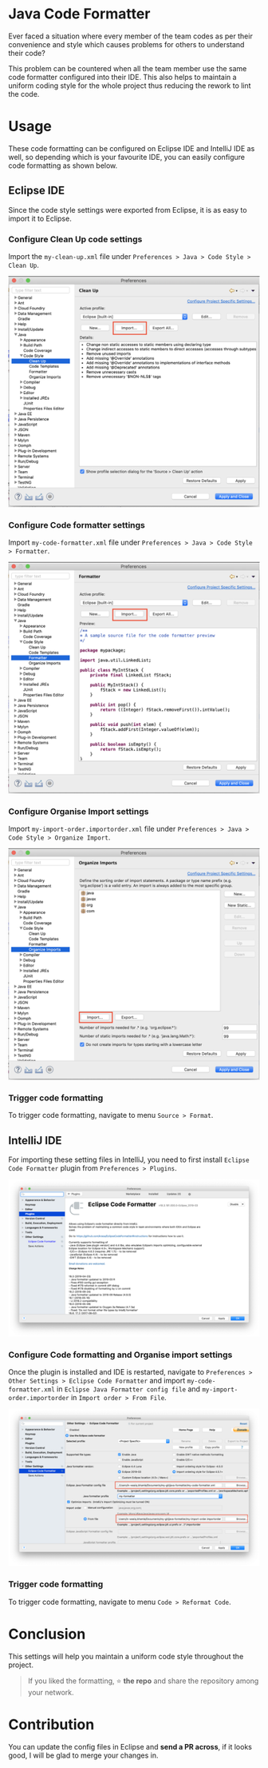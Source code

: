 # Java Code Formatter

Ever faced a situation where every member of the team codes as per their convenience and style which causes problems for others to understand their code?

This problem can be countered when all the team member use the same code formatter configured into their IDE. This also helps to maintain a uniform coding style for the whole project thus reducing the rework to lint the code.

# Usage

These code formatting can be configured on Eclipse IDE and IntelliJ IDE as well, so depending which is your favourite IDE, you can easily configure code formatting as shown below.

## Eclipse IDE

Since the code style settings were exported from Eclipse, it is as easy to import it to Eclipse.

### Configure Clean Up code settings

Import the `my-clean-up.xml` file under `Preferences > Java > Code Style > Clean Up`.

![Clean Up](imgs/eclipse-clean-up.png)

### Configure Code formatter settings

Import `my-code-formatter.xml` file under `Preferences > Java > Code Style > Formatter`.

![Code Formatter](imgs/eclipse-formatter.png)

### Configure Organise Import settings

Import `my-import-order.importorder.xml` file under `Preferences > Java > Code Style > Organize Import`.

![Organize Import](imgs/eclipse-organize-import.png)

### Trigger code formatting

To trigger code formatting, navigate to menu `Source > Format`.

## IntelliJ IDE

For importing these setting files in IntelliJ, you need to first install `Eclipse Code Formatter` plugin from `Preferences > Plugins`.

![IntelliJ Eclipse Code Formatter plugin](imgs/intellij-eclipse-plugin.png)

### Configure Code formatting and Organise import settings

Once the plugin is installed and IDE is restarted, navigate to `Preferences > Other Settings > Eclipse Code Formatter` and import `my-code-formatter.xml` in `Eclipse Java Formatter config file` and `my-import-order.importorder` in `Import order > From File`.

![IntelliJ Eclipse Code Formatter settings](imgs/intellij-eclipse-settings.png)

### Trigger code formatting

To trigger code formatting, navigate to menu `Code > Reformat Code`.

# Conclusion

This settings will help you maintain a uniform code style throughout the project.

> If you liked the formatting, :star: **the repo** and share the repository among your network.

# Contribution

You can update the config files in Eclipse and **send a PR across**, if it looks good, I will be glad to merge your changes in.
